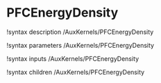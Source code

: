 <!-- MOOSE Documentation Stub: Remove this when content is added. -->

# PFCEnergyDensity

!syntax description /AuxKernels/PFCEnergyDensity

!syntax parameters /AuxKernels/PFCEnergyDensity

!syntax inputs /AuxKernels/PFCEnergyDensity

!syntax children /AuxKernels/PFCEnergyDensity

